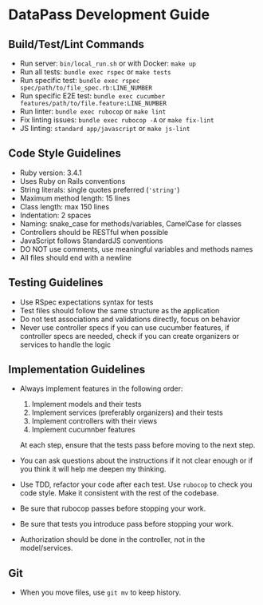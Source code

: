 # DataPass Development Guide

## Build/Test/Lint Commands

- Run server: `bin/local_run.sh` or with Docker: `make up`
- Run all tests: `bundle exec rspec` or `make tests`
- Run specific test: `bundle exec rspec spec/path/to/file_spec.rb:LINE_NUMBER`
- Run specific E2E test: `bundle exec cucumber features/path/to/file.feature:LINE_NUMBER`
- Run linter: `bundle exec rubocop` or `make lint`
- Fix linting issues: `bundle exec rubocop -A` or `make fix-lint`
- JS linting: `standard app/javascript` or `make js-lint`

## Code Style Guidelines

- Ruby version: 3.4.1
- Uses Ruby on Rails conventions
- String literals: single quotes preferred (`'string'`)
- Maximum method length: 15 lines
- Class length: max 150 lines
- Indentation: 2 spaces
- Naming: snake_case for methods/variables, CamelCase for classes
- Controllers should be RESTful when possible
- JavaScript follows StandardJS conventions
- DO NOT use comments, use meaningful variables and methods names
- All files should end with a newline

## Testing Guidelines

- Use RSpec expectations syntax for tests
- Test files should follow the same structure as the application
- Do not test associations and validations directly, focus on behavior
- Never use controller specs if you can use cucumber features, if controller
  specs are needed, check if you can create organizers or services to
  handle the logic

## Implementation Guidelines

- Always implement features in the following order:
  1. Implement models and their tests
  2. Implement services (preferably organizers) and their tests
  3. Implement controllers with their views
  4. Implement cucumnber features

  At each step, ensure that the tests pass before moving to the next step.

- You can ask questions about the instructions if it not clear enough or if
  you think it will help me deepen my thinking.
- Use TDD, refactor your code after each test. Use `rubocop` to check you
  code style. Make it consistent with the rest of the codebase.
- Be sure that rubocop passes before stopping your work.
- Be sure that tests you introduce pass before stopping your work.
- Authorization should be done in the controller, not in the model/services.

## Git

- When you move files, use `git mv` to keep history.
